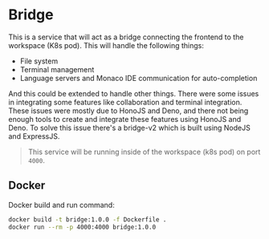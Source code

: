 # Bridge

This is a service that will act as a bridge connecting the frontend to the workspace (K8s pod). This will handle the following things:

- File system
- Terminal management
- Language servers and Monaco IDE communication for auto-completion

And this could be extended to handle other things. There were some issues in integrating some features like collaboration and terminal integration. These issues were mostly due to HonoJS and Deno, and there not being enough tools to create and integrate these features using HonoJS and Deno. To solve this issue there's a bridge-v2 which is built using NodeJS and ExpressJS.

> This service will be running inside of the workspace (k8s pod) on port `4000`.

## Docker

Docker build and run command:

```bash
docker build -t bridge:1.0.0 -f Dockerfile .
docker run --rm -p 4000:4000 bridge:1.0.0
```
